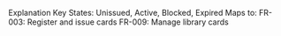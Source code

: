 Explanation
Key States: Unissued, Active, Blocked, Expired
Maps to:
FR-003: Register and issue cards
FR-009: Manage library cards